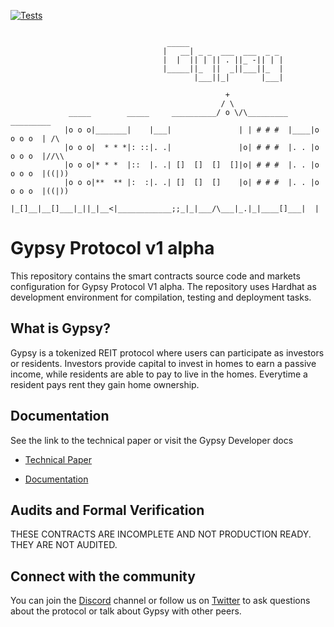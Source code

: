 [![Tests](https://circleci.com/gh/Gypsy-City/v1-core.svg?style=svg)](https://app.circleci.com/pipelines/github/Gypsy-City/v1-core)

```

                                   _____
                                  |   __| _ _  ___  ___  _ _
                                  |  |  || | || . ||_ -|| | |
                                  |_____||_  ||  _||___||_  |
                                         |___||_|       |___|

                                                +
                                               / \
             _____        _____     __________/ o \/\_________      _________
            |o o o|_______|    |___|               | | # # #  |____|o o o o  | /\
            |o o o|  * * *|: ::|. .|               |o| # # #  |. . |o o o o  |//\\
            |o o o|* * *  |::  |. .| []  []  []  []|o| # # #  |. . |o o o o  |((|))
            |o o o|**  ** |:  :|. .| []  []  []    |o| # # #  |. . |o o o o  |((|))
            |_[]__|__[]___|_||_|__<|____________;;_|_|___/\___|_.|_|____[]___|  |
```

# Gypsy Protocol v1 alpha

This repository contains the smart contracts source code and markets configuration for Gypsy Protocol V1 alpha. The repository uses Hardhat as development environment for compilation, testing and deployment tasks.

## What is Gypsy?

Gypsy is a tokenized REIT protocol where users can participate as investors or residents. Investors provide capital to invest in homes to earn a passive income, while residents are able to pay to live in the homes. Everytime a resident pays rent they gain home ownership.

## Documentation

See the link to the technical paper or visit the Gypsy Developer docs

- [Technical Paper](https://gypsytoken.org/static/media/Gypsy_Whitepaper.bd977cf1.pdf)

- [Documentation](https://docs.gypsytoken.org/gypsy-protocol/)

## Audits and Formal Verification

THESE CONTRACTS ARE INCOMPLETE AND NOT PRODUCTION READY. THEY ARE NOT AUDITED.

## Connect with the community

You can join the [Discord](https://discord.com/invite/dzqasrgHNT) channel or follow us on [Twitter](https://twitter.com/gypsycityre) to ask questions about the protocol or talk about Gypsy with other peers.
